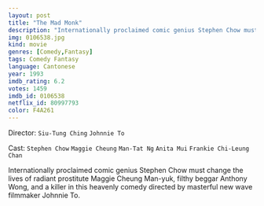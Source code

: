 ```yaml
---
layout: post
title: "The Mad Monk"
description: "Internationally proclaimed comic genius Stephen Chow must change the lives of radiant prostitute Maggie Cheung Man-yuk, filthy beggar Anthony Wong, and a killer in this heavenly comedy directed by masterful new wave filmmaker Johnnie To..."
img: 0106538.jpg
kind: movie
genres: [Comedy,Fantasy]
tags: Comedy Fantasy 
language: Cantonese
year: 1993
imdb_rating: 6.2
votes: 1459
imdb_id: 0106538
netflix_id: 80997793
color: F4A261
---
```

Director: `Siu-Tung Ching` `Johnnie To`  

Cast: `Stephen Chow` `Maggie Cheung` `Man-Tat Ng` `Anita Mui` `Frankie Chi-Leung Chan` 

Internationally proclaimed comic genius Stephen Chow must change the lives of radiant prostitute Maggie Cheung Man-yuk, filthy beggar Anthony Wong, and a killer in this heavenly comedy directed by masterful new wave filmmaker Johnnie To.